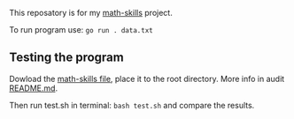 This reposatory is for my [math-skills](https://github.com/01-edu/public/tree/master/subjects/math-skills) project.

To run program use: ``` go run . data.txt ```

## Testing the program

Dowload the [math-skills file](https://assets.01-edu.org/stats-projects/math-skills), place it to the root directory. More info in audit [README.md](https://github.com/01-edu/public/tree/master/subjects/math-skills/audit).

 Then run test.sh in terminal: ```bash test.sh``` and compare the results.
